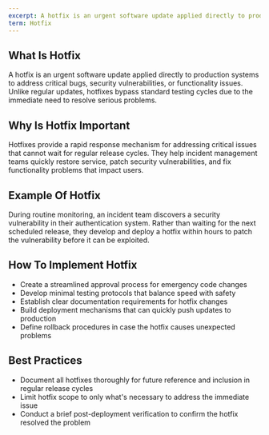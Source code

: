 ```yaml
---
excerpt: A hotfix is an urgent software update applied directly to production systems to address critical bugs, security vulnerabilities, or functionality issues.
term: Hotfix
---
```

## What Is Hotfix

A hotfix is an urgent software update applied directly to production systems to address critical bugs, security vulnerabilities, or functionality issues. Unlike regular updates, hotfixes bypass standard testing cycles due to the immediate need to resolve serious problems.

## Why Is Hotfix Important

Hotfixes provide a rapid response mechanism for addressing critical issues that cannot wait for regular release cycles. They help incident management teams quickly restore service, patch security vulnerabilities, and fix functionality problems that impact users.

## Example Of Hotfix

During routine monitoring, an incident team discovers a security vulnerability in their authentication system. Rather than waiting for the next scheduled release, they develop and deploy a hotfix within hours to patch the vulnerability before it can be exploited.

## How To Implement Hotfix

- Create a streamlined approval process for emergency code changes
- Develop minimal testing protocols that balance speed with safety
- Establish clear documentation requirements for hotfix changes
- Build deployment mechanisms that can quickly push updates to production
- Define rollback procedures in case the hotfix causes unexpected problems

## Best Practices

- Document all hotfixes thoroughly for future reference and inclusion in regular release cycles
- Limit hotfix scope to only what's necessary to address the immediate issue
- Conduct a brief post-deployment verification to confirm the hotfix resolved the problem